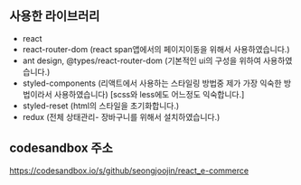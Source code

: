 ## 사용한 라이브러리

- react
- react-router-dom (react span앱에서의 페이지이동을 위해서 사용하였습니다.)
- ant design, @types/react-router-dom (기본적인 ui의 구성을 위하여 사용하였습니다.)
- styled-components (리액트에서 사용하는 스타일링 방법중 제가 가장 익숙한 방법이라서 사용하였습니다) [scss와 less에도 어느정도 익숙합니다.]
- styled-reset (html의 스타일을 초기화합니다.)
- redux (전체 상태관리- 장바구니를 위해서 설치하였습니다.)

## codesandbox 주소

https://codesandbox.io/s/github/seongjoojin/react_e-commerce
